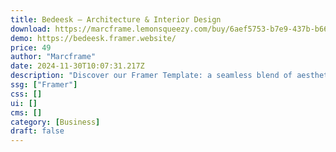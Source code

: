 ```yaml
---
title: Bedeesk — Architecture & Interior Design
download: https://marcframe.lemonsqueezy.com/buy/6aef5753-b7e9-437b-b667-10b36218bdec?aff=YGGpO5
demo: https://bedeesk.framer.website/
price: 49
author: "Marcframe"
date: 2024-11-30T10:07:31.217Z
description: "Discover our Framer Template: a seamless blend of aesthetics and functionality for Architecture & Interior Design. Showcase projects with stunning visuals, intuitive navigation, and responsive design, crafted by industry experts."
ssg: ["Framer"]
css: []
ui: []
cms: []
category: [Business]
draft: false
---
```

